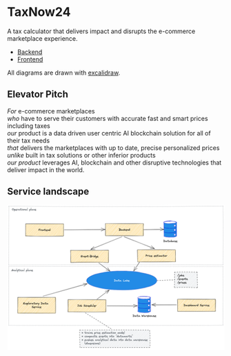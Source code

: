 # TaxNow24
A tax calculator that delivers impact and disrupts the e-commerce marketplace experience.

* [Backend](backend)
* [Frontend](frontend)

All diagrams are drawn with [excalidraw](https://excalidraw.com/).

## Elevator Pitch
_For_ e-commerce marketplaces <br />
_who_ have to serve their customers with accurate fast and smart prices including taxes <br />
_our_ product is a data driven user centric AI blockchain solution for all of their tax needs <br />
_that_ delivers the marketplaces with up to date, precise personalized prices <br />
_unlike_ built in tax solutions or other inferior products <br />
_our product_ leverages AI, blockchain and other disruptive technologies that deliver impact in the world.

## Service landscape
![service landscape](docs/service-map.png)
